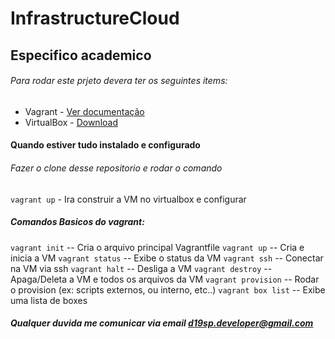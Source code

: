 # InfrastructureCloud

## Especifico academico

###### Para rodar este prjeto devera ter os seguintes items:

- Vagrant - [Ver documentação](https://www.vagrantup.com/intro)
- VirtualBox - [Download](https://www.virtualbox.org/)

#### Quando estiver tudo instalado e configurado

###### Fazer o clone desse repositorio e rodar o comando

`vagrant up`  - Ira construir a VM no virtualbox e configurar

#####  Comandos Basicos do vagrant:

`vagrant init`    --  Cria o arquivo principal Vagrantfile
`vagrant up`      --  Cria e inicia a VM
`vagrant status`  --  Exibe o status da VM
`vagrant ssh`     --  Conectar na VM via ssh
`vagrant halt`    --  Desliga a VM
`vagrant destroy` --  Apaga/Deleta a VM e todos os arquivos da VM
`vagrant provision` --  Rodar o provision (ex: scripts externos, ou interno, etc..)
`vagrant box list` --  Exibe uma lista de boxes


##### Qualquer duvida me comunicar via email d19sp.developer@gmail.com

